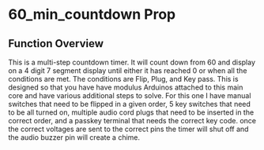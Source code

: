 # 60_min_countdown Prop

## Function Overview
This is a multi-step countdown timer. It will count down from 60 and display on a 4 digit 7 segment display until either it has reached 0 or when all the conditions are met. The conditions are Flip, Plug, and Key pass. This is designed so that you have have modulus Arduinos attached to this main core and have various additional steps to solve. For this one I have manual switches that need to be flipped in a given order, 5 key switches that need to be all turned on, multiple audio cord plugs that need to be inserted in the correct order, and a passkey terminal that needs the correct key code. once the correct voltages are sent to the correct pins the timer will shut off and the audio buzzer pin will create a chime.

